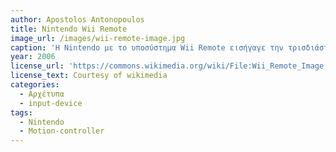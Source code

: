 ```yaml
---
author: Apostolos Antonopoulos
title: Nintendo Wii Remote
image_url: /images/wii-remote-image.jpg
caption: 'Η Nintendo με το υποσύστημα Wii Remote εισήγαγε την τρισδιάστατη κίνησ στα παιχνίδια, επιτρέποντας στο χρήστη τη χρήση χειρονομιών γιασ τη διάδραση με τον υπολογιστή. Έτσι είναι δυνατή η αλληλεπίδραση με τον εικονικό κόσμο όπου οι κινήσεις του χεριού μπορούν να αναπαριστούν δράσεις όπως το άρπαγμα ενός αντικειμένου ή το άνοιγμα μιας πόρτας.'
year: 2006
license_url: 'https://commons.wikimedia.org/wiki/File:Wii_Remote_Image.jpg'
license_text: Courtesy of wikimedia
categories:
  - Αρχέτυπα
  - input-device
tags:
  - Nintendo
  - Motion-controller
---
```

